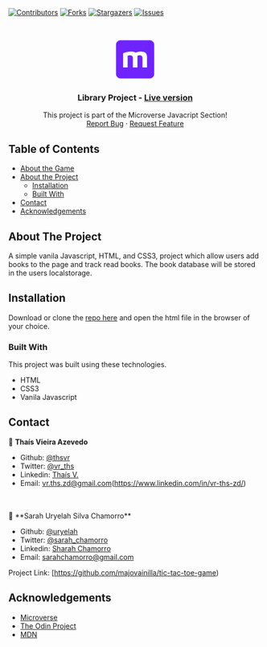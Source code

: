 [![Contributors][contributors-shield]][contributors-url]
[![Forks][forks-shield]][forks-url]
[![Stargazers][stars-shield]][stars-url]
[![Issues][issues-shield]][issues-url]

<!-- PROJECT LOGO -->
<br />
<p align="center">
  <a href="https://github.com/majovainilla/tic-tac-toe-game">
    <img src="img/mLogo.png" alt="Logo" width="80" height="80">
  </a>

  <h3 align="center">Library Project -
  <a href='https://raw.githack.com/uryelah/-Microverse-601-Library/library/index.html'> Live version</a></h3>

  <p align="center">
    This project is part of the Microverse Javacript Section!
    <br />
    <a href="https://github.com/majovainilla/tic-tac-toe-game/issues">Report Bug</a>
    ·
    <a href="https://github.com/majovainilla/tic-tac-toe-game/issues">Request Feature</a>
  </p>
</p>

<!-- TABLE OF CONTENTS -->
## Table of Contents

* [About the Game](#about-the-game)
* [About the Project](#about-the-project)
  * [Installation](#installation)
  * [Built With](#built-with)
* [Contact](#contact)
* [Acknowledgements](#acknowledgements)

<!-- ABOUT THE PROJECT -->
## About The Project

A simple vanila Javascript, HTML, and CSS3, project which allow users add books to the page and track read books. 
The book database will be stored in the users localstorage.

<!-- ABOUT THE PROJECT -->
## Installation

Download or clone the [repo here](https://github.com/uryelah/-Microverse-601-Library) and open the html file in the browser of your choice.

### Built With
This project was built using these technologies.
* HTML
* CSS3
* Vanila Javascript

<!-- CONTACT -->
## Contact

👤 **Thaís Vieira Azevedo**

- Github: [@thsvr](https://github.com/thsvr)
- Twitter: [@vr_ths](https://twitter.com/vr_ths)
- Linkedin: [Thaís V.](https://www.linkedin.com/in/vr-ths-zd/)
- Email: [vr.ths.zd@gmail.com](vr.ths.zd@gmail.com)(https://www.linkedin.com/in/vr-ths-zd/)


<br />
<br />
👤 **Sarah Uryelah Silva Chamorro**

- Github: [@uryelah](https://github.com/uryelah)
- Twitter: [@sarah_chamorro](https://twitter.com/sarah_chamorro)
- Linkedin: [Sharah Chamorro](https://www.linkedin.com/in/uryelah/)
- Email: [sarahchamorro@gmail.com](sarahchamorro@gmail.com)

Project Link: [https://github.com/majovainilla/tic-tac-toe-game)

<!-- ACKNOWLEDGEMENTS -->
## Acknowledgements
* [Microverse](https://www.microverse.org/)
* [The Odin Project](https://www.theodinproject.com/)
* [MDN](https://developer.mozilla.org/en-US/docs/Web/JavaScript)

<!-- MARKDOWN LINKS & IMAGES -->
<!-- https://www.markdownguide.org/basic-syntax/#reference-style-links -->
[contributors-shield]: https://img.shields.io/github/contributors/majovainilla/tic-tac-toe-game.svg?style=flat-square
[contributors-url]: https://github.com/majovainilla/tic-tac-toe-game/graphs/contributors
[forks-shield]: https://img.shields.io/github/forks/majovainilla/tic-tac-toe-game.svg?style=flat-square
[forks-url]: https://github.com/majovainilla/tic-tac-toe-game/network/members
[stars-shield]: https://img.shields.io/github/stars/majovainilla/tic-tac-toe-game.svg?style=flat-square
[stars-url]: https://github.com/majovainilla/tic-tac-toe-game/stargazers
[issues-shield]: https://img.shields.io/github/issues/majovainilla/tic-tac-toe-game.svg?style=flat-square
[issues-url]: https://github.com/majovainilla/tic-tac-toe-game
[product-screenshot]: img/screenshot.PNG

